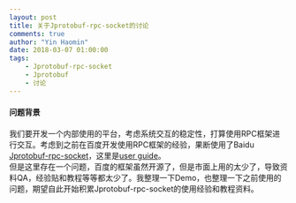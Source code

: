 ```yaml
---
layout: post
title: 关于Jprotobuf-rpc-socket的讨论
comments: true
author: "Yin Haomin"
date: 2018-03-07 01:00:00
tags:
    - Jprotobuf-rpc-socket
    - Jprotobuf
    - 讨论
---
```


#### 问题背景<br>
我们要开发一个内部使用的平台，考虑系统交互的稳定性，打算使用RPC框架进行交互。考虑到之前在百度开发使用RPC框架的经验，果断使用了Baidu [Jprotobuf-rpc-socket](https://github.com/baidu/Jprotobuf-rpc-socket)，这里是[user guide](https://github.com/baidu/Jprotobuf-rpc-socket/wiki/User-Guide)。<br>
但是这里存在一个问题，百度的框架虽然开源了，但是市面上用的太少了，导致资料QA，经验贴和教程等等都太少了。我整理一下Demo，也整理一下之前使用的问题，期望自此开始积累Jprotobuf-rpc-socket的使用经验和教程资料。<br>

